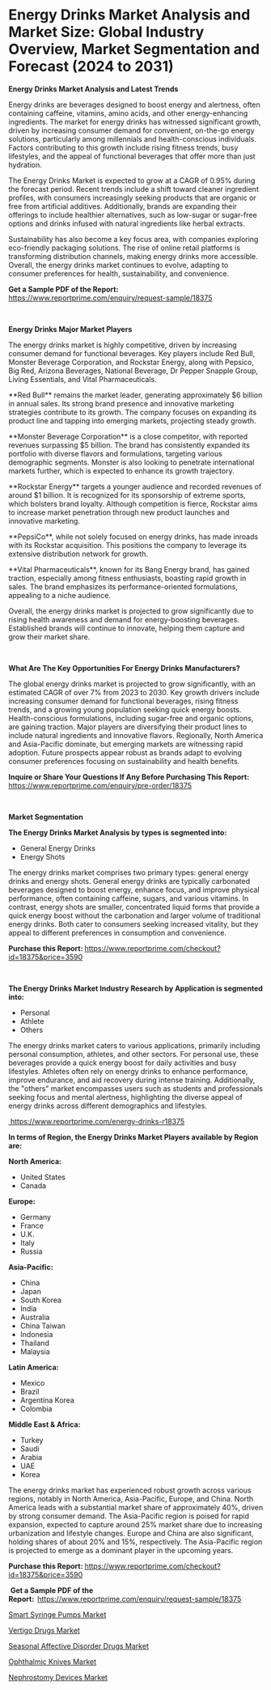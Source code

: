 <p><h1>Energy Drinks Market Analysis and Market Size: Global Industry Overview, Market Segmentation and Forecast (2024 to 2031)</h1></p><p><strong>Energy Drinks Market Analysis and Latest Trends</strong></p>
<p><p>Energy drinks are beverages designed to boost energy and alertness, often containing caffeine, vitamins, amino acids, and other energy-enhancing ingredients. The market for energy drinks has witnessed significant growth, driven by increasing consumer demand for convenient, on-the-go energy solutions, particularly among millennials and health-conscious individuals. Factors contributing to this growth include rising fitness trends, busy lifestyles, and the appeal of functional beverages that offer more than just hydration.</p><p>The Energy Drinks Market is expected to grow at a CAGR of 0.95% during the forecast period. Recent trends include a shift toward cleaner ingredient profiles, with consumers increasingly seeking products that are organic or free from artificial additives. Additionally, brands are expanding their offerings to include healthier alternatives, such as low-sugar or sugar-free options and drinks infused with natural ingredients like herbal extracts.</p><p>Sustainability has also become a key focus area, with companies exploring eco-friendly packaging solutions. The rise of online retail platforms is transforming distribution channels, making energy drinks more accessible. Overall, the energy drinks market continues to evolve, adapting to consumer preferences for health, sustainability, and convenience.</p></p>
<p><strong>Get a Sample PDF of the Report:&nbsp;</strong> <a href="https://www.reportprime.com/enquiry/request-sample/18375?utm_campaign=1130&utm_medium=2&utm_source=Github&utm_content=ia&utm_term=21112024&utm_id=energy-drinks">https://www.reportprime.com/enquiry/request-sample/18375</a></p>
<p>&nbsp;</p>
<p><strong>Energy Drinks Major Market Players</strong></p>
<p><p>The energy drinks market is highly competitive, driven by increasing consumer demand for functional beverages. Key players include Red Bull, Monster Beverage Corporation, and Rockstar Energy, along with Pepsico, Big Red, Arizona Beverages, National Beverage, Dr Pepper Snapple Group, Living Essentials, and Vital Pharmaceuticals.</p><p>**Red Bull** remains the market leader, generating approximately $6 billion in annual sales. Its strong brand presence and innovative marketing strategies contribute to its growth. The company focuses on expanding its product line and tapping into emerging markets, projecting steady growth.</p><p>**Monster Beverage Corporation** is a close competitor, with reported revenues surpassing $5 billion. The brand has consistently expanded its portfolio with diverse flavors and formulations, targeting various demographic segments. Monster is also looking to penetrate international markets further, which is expected to enhance its growth trajectory.</p><p>**Rockstar Energy** targets a younger audience and recorded revenues of around $1 billion. It is recognized for its sponsorship of extreme sports, which bolsters brand loyalty. Although competition is fierce, Rockstar aims to increase market penetration through new product launches and innovative marketing.</p><p>**PepsiCo**, while not solely focused on energy drinks, has made inroads with its Rockstar acquisition. This positions the company to leverage its extensive distribution network for growth.</p><p>**Vital Pharmaceuticals**, known for its Bang Energy brand, has gained traction, especially among fitness enthusiasts, boasting rapid growth in sales. The brand emphasizes its performance-oriented formulations, appealing to a niche audience.</p><p>Overall, the energy drinks market is projected to grow significantly due to rising health awareness and demand for energy-boosting beverages. Established brands will continue to innovate, helping them capture and grow their market share.</p></p>
<p>&nbsp;</p>
<p><strong>What Are The Key Opportunities For Energy Drinks Manufacturers?</strong></p>
<p><p>The global energy drinks market is projected to grow significantly, with an estimated CAGR of over 7% from 2023 to 2030. Key growth drivers include increasing consumer demand for functional beverages, rising fitness trends, and a growing young population seeking quick energy boosts. Health-conscious formulations, including sugar-free and organic options, are gaining traction. Major players are diversifying their product lines to include natural ingredients and innovative flavors. Regionally, North America and Asia-Pacific dominate, but emerging markets are witnessing rapid adoption. Future prospects appear robust as brands adapt to evolving consumer preferences focusing on sustainability and health benefits.</p></p>
<p><strong>Inquire or Share Your Questions If Any Before Purchasing This Report:</strong> <a href="https://www.reportprime.com/enquiry/pre-order/18375?utm_campaign=1130&utm_medium=2&utm_source=Github&utm_content=ia&utm_term=21112024&utm_id=energy-drinks">https://www.reportprime.com/enquiry/pre-order/18375</a></p>
<p>&nbsp;</p>
<p><strong>Market Segmentation</strong></p>
<p><strong>The Energy Drinks Market Analysis by types is segmented into:</strong></p>
<p><ul><li>General Energy Drinks</li><li>Energy Shots</li></ul></p>
<p><p>The energy drinks market comprises two primary types: general energy drinks and energy shots. General energy drinks are typically carbonated beverages designed to boost energy, enhance focus, and improve physical performance, often containing caffeine, sugars, and various vitamins. In contrast, energy shots are smaller, concentrated liquid forms that provide a quick energy boost without the carbonation and larger volume of traditional energy drinks. Both cater to consumers seeking increased vitality, but they appeal to different preferences in consumption and convenience.</p></p>
<p><strong>Purchase this Report:&nbsp;</strong><a href="https://www.reportprime.com/checkout?id=18375&price=3590&utm_campaign=1130&utm_medium=2&utm_source=Github&utm_content=ia&utm_term=21112024&utm_id=energy-drinks">https://www.reportprime.com/checkout?id=18375&price=3590</a></p>
<p>&nbsp;</p>
<p><strong>The Energy Drinks Market Industry Research by Application is segmented into:</strong></p>
<p><ul><li>Personal</li><li>Athlete</li><li>Others</li></ul></p>
<p><p>The energy drinks market caters to various applications, primarily including personal consumption, athletes, and other sectors. For personal use, these beverages provide a quick energy boost for daily activities and busy lifestyles. Athletes often rely on energy drinks to enhance performance, improve endurance, and aid recovery during intense training. Additionally, the "others" market encompasses users such as students and professionals seeking focus and mental alertness, highlighting the diverse appeal of energy drinks across different demographics and lifestyles.</p></p>
<p><a href="https://www.reportprime.com/energy-drinks-r18375?utm_campaign=1130&utm_medium=2&utm_source=Github&utm_content=ia&utm_term=21112024&utm_id=energy-drinks">&nbsp;https://www.reportprime.com/energy-drinks-r18375</a></p>
<p><strong>In terms of Region, the Energy Drinks Market Players available by Region are:</strong></p>
<p>
    <p> <strong> North America: </strong>
        <ul>
            <li>United States</li>
            <li>Canada</li>
        </ul>
        </p> 
    <p> <strong> Europe: </strong>
        <ul>
            <li>Germany</li>
            <li>France</li>
            <li>U.K.</li>
            <li>Italy</li>
            <li>Russia</li>
        </ul>
        </p> 
    <p> <strong> Asia-Pacific: </strong>
        <ul>
            <li>China</li>
            <li>Japan</li>
            <li>South Korea</li>
            <li>India</li>
            <li>Australia</li>
            <li>China Taiwan</li>
            <li>Indonesia</li>
            <li>Thailand</li>
            <li>Malaysia</li>
        </ul>
        </p> 
    <p> <strong> Latin America: </strong>
        <ul>
            <li>Mexico</li>
            <li>Brazil</li>
            <li>Argentina Korea</li>
            <li>Colombia</li>
        </ul>
        </p> 
    <p> <strong> Middle East & Africa: </strong>
        <ul>
            <li>Turkey</li>
            <li>Saudi</li>
            <li>Arabia</li>
            <li>UAE</li>
            <li>Korea</li>
        </ul>
    </p>
    </p>
<p><p>The energy drinks market has experienced robust growth across various regions, notably in North America, Asia-Pacific, Europe, and China. North America leads with a substantial market share of approximately 40%, driven by strong consumer demand. The Asia-Pacific region is poised for rapid expansion, expected to capture around 25% market share due to increasing urbanization and lifestyle changes. Europe and China are also significant, holding shares of about 20% and 15%, respectively. The Asia-Pacific region is projected to emerge as a dominant player in the upcoming years.</p></p>
<p><strong>Purchase this Report: </strong><a href="https://www.reportprime.com/checkout?id=18375&price=3590&utm_campaign=1130&utm_medium=2&utm_source=Github&utm_content=ia&utm_term=21112024&utm_id=energy-drinks">https://www.reportprime.com/checkout?id=18375&price=3590</a></p>
<p>&nbsp;<strong>Get a Sample PDF of the Report:&nbsp;&nbsp;</strong><a href="https://www.reportprime.com/enquiry/request-sample/18375?utm_campaign=1130&utm_medium=2&utm_source=Github&utm_content=ia&utm_term=21112024&utm_id=energy-drinks">https://www.reportprime.com/enquiry/request-sample/18375</a></p>
<p><strong></strong></p>
<p><p><a href="https://www.linkedin.com/pulse/in-depth-smart-syringe-pumps-market-analysis-2024-2031-mhh0e?utm_campaign=1130&utm_medium=2&utm_source=Github&utm_content=ia&utm_term=21112024&utm_id=energy-drinks">Smart Syringe Pumps Market</a></p><p><a href="https://issuu.com/reportprime-2/docs/vertigo-drugs-market-size-2030.pptx_f2add9284a5e40?utm_campaign=1130&utm_medium=2&utm_source=Github&utm_content=ia&utm_term=21112024&utm_id=energy-drinks">Vertigo Drugs Market</a></p><p><a href="https://issuu.com/reportprime-2/docs/seasonal-affective-disorder-drugs-m_fefa78165157de?utm_campaign=1130&utm_medium=2&utm_source=Github&utm_content=ia&utm_term=21112024&utm_id=energy-drinks">Seasonal Affective Disorder Drugs Market</a></p><p><a href="https://www.linkedin.com/pulse/comprehensive-ophthalmic-knives-market-report-2024-2031-size-zurve?utm_campaign=1130&utm_medium=2&utm_source=Github&utm_content=ia&utm_term=21112024&utm_id=energy-drinks">Ophthalmic Knives Market</a></p><p><a href="https://www.linkedin.com/pulse/projected-revenue-market-growth-nephrostomy-devices-industry-d5ile?utm_campaign=1130&utm_medium=2&utm_source=Github&utm_content=ia&utm_term=21112024&utm_id=energy-drinks">Nephrostomy Devices Market</a></p></p>